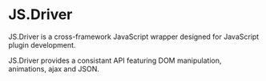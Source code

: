 # JS.Driver

JS.Driver is a cross-framework JavaScript wrapper designed for JavaScript plugin development.

JS.Driver provides a consistant API featuring DOM manipulation, animations, ajax and JSON.
